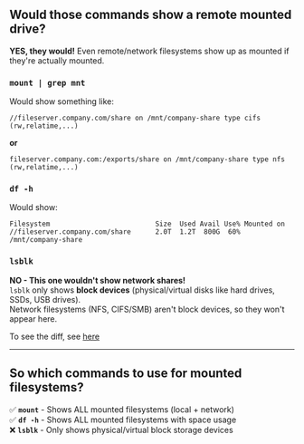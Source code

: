 ## Would those commands show a remote mounted drive?

**YES, they would!** Even remote/network filesystems show up as mounted if they're actually mounted.

### `mount | grep mnt`
Would show something like:
```
//fileserver.company.com/share on /mnt/company-share type cifs (rw,relatime,...)
```
**or**
```
fileserver.company.com:/exports/share on /mnt/company-share type nfs (rw,relatime,...)
```

### `df -h`
Would show:
```
Filesystem                          Size  Used Avail Use% Mounted on
//fileserver.company.com/share      2.0T  1.2T  800G  60% /mnt/company-share
```

### `lsblk`
**NO - This one wouldn't show network shares!**  
`lsblk` only shows **block devices** (physical/virtual disks like hard drives, SSDs, USB drives).  
Network filesystems (NFS, CIFS/SMB) aren't block devices, so they won't appear here.

To see the diff, see [here](https://github.com/brian6484/CSKnowledge/tree/main/Operating%20System/Linux/Memory)

---

## So which commands to use for mounted filesystems?

✅ **`mount`** - Shows ALL mounted filesystems (local + network)  
✅ **`df -h`** - Shows ALL mounted filesystems with space usage  
❌ **`lsblk`** - Only shows physical/virtual block storage devices
